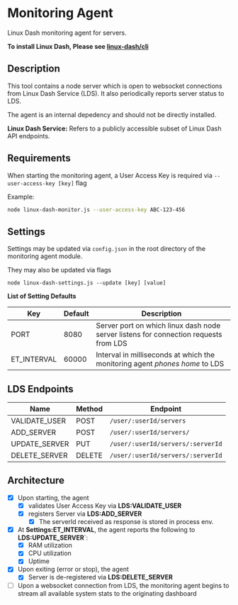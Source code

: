 # Monitoring Agent

Linux Dash monitoring agent for servers.

**To install Linux Dash, Please see [linux-dash/cli](https://github.com/linux-dash/cli)**

## Description

This tool contains a node server which is open to websocket connections from Linux Dash Service (LDS). It also periodically reports server status to LDS. 

The agent is an internal depedency and should not be directly installed.

**Linux Dash Service:** Refers to a publicly accessible subset of Linux Dash API endpoints.

## Requirements

When starting the monitoring agent, a User Access Key is required via ```--user-access-key [key]``` flag

Example:

```sh
node linux-dash-monitor.js --user-access-key ABC-123-456
```

## Settings

Settings may be updated via ```config.json``` in the root directory of the monitoring agent module.

They may also be updated via flags

```
node linux-dash-settings.js --update [key] [value]
```

**List of Setting Defaults**

Key | Default | Description
------------ | ------------- | -------------
PORT | 8080 | Server port on which linux dash node server listens for connection requests from LDS
ET_INTERVAL | 60000 | Interval in milliseconds at which the monitoring agent *phones home* to LDS


## LDS Endpoints

Name | Method | Endpoint
------------ | ------------- | -------------
VALIDATE_USER | POST | ```/user/:userId/servers```
ADD_SERVER | POST | ```/user/:userId/servers/```
UPDATE_SERVER | PUT | ```/user/:userId/servers/:serverId```
DELETE_SERVER | DELETE | ```/user/:userId/servers/:serverId```


## Architecture

- [x] Upon starting, the agent
	- [x] validates User Access Key via **LDS:VALIDATE_USER**
	- [x] registers Server via **LDS:ADD_SERVER**
		- [x] The serverId received as response is stored in process env.	
- [x] At **Settings:ET_INTERVAL**, the agent reports the following to **LDS:UPDATE_SERVER**`:
	- [x] RAM utilization
	- [x] CPU utilization
	- [x] Uptime
- [x] Upon exiting (error or stop), the agent
	- [x] Server is de-registered via **LDS:DELETE_SERVER**
- [ ] Upon a websocket connection from LDS, the monitoring agent begins to stream all available system stats to the originating dashboard
